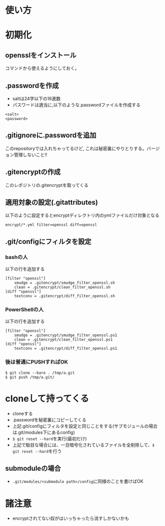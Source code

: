 # 使い方
# 初期化
## opensslをインストール
コマンドから使えるようにしておく。

## .passwordを作成
- saltは24字以下の16進数
- パスワードは適当に,以下のような.passwordファイルを作成する
```
<salt>
<password>
```
## .gitignoreに.passwordを追加
このrepositoryでは入れちゃってるけど,
これは秘密裏にやりとりする。バージョン管理しないこと!!

## .gitencryptの作成
このレポジトリの.gitencryptを取ってくる

## 適用対象の設定(.gitattributes)
以下のように設定するとencryptディレクトリ内のymlファイルだけ対象となる
```
encrypt/*.yml filter=openssl diff=openssl
```

## .git/configにフィルタを設定
### bashの人
以下の行を追加する
```
[filter "openssl"]
    smudge = .gitencrypt/smudge_filter_openssl.sh
    clean = .gitencrypt/clean_filter_openssl.sh
[diff "openssl"]
    textconv = .gitencrypt/diff_filter_openssl.sh
```

### PowerShellの人
以下の行を追加する
```
[filter "openssl"]
    smudge = .gitencrypt/smudge_filter_openssl.ps1
    clean = .gitencrypt/clean_filter_openssl.ps1
[diff "openssl"]
    textconv = .gitencrypt/diff_filter_openssl.ps1
```

### 後は普通にPUSHすればOK
```
$ git clone --bare . /tmp/a.git
$ git push /tmp/a.git/
```

# cloneして持ってくる
+ cloneする
+ .passwordを秘密裏にコピーしてくる
+ 上記.git/configにフィルタを設定と同じことをする(サブモジュールの場合は.git/modules下にあるconfig)
+ `$ git reset --hard`を実行(最初だけ)
+ 上記で駄目な場合には、一旦暗号化されているファイルを全削除して、`$ git reset --hard`を行う

## submoduleの場合
+ `.git/modules/<submodule path>/config`に同様のことを書けばOK

# 諸注意
- encryptされてない奴がはいっちゃったら消すしかないかも
